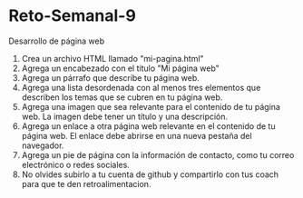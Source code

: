 # Reto-Semanal-9
Desarrollo de página web

1. Crea un archivo HTML llamado "mi-pagina.html"
2. Agrega un encabezado con el título "Mi página web"
3. Agrega un párrafo que describe tu página web.
4. Agrega una lista desordenada con al menos tres elementos que describen los temas que se cubren en tu página web.
5. Agrega una imagen que sea relevante para el contenido de tu página web. La imagen debe tener un título y una descripción.
6. Agrega un enlace a otra página web relevante en el contenido de tu página web. El enlace debe abrirse en una nueva pestaña del navegador.
7. Agrega un pie de página con la información de contacto, como tu correo electrónico o redes sociales.
8. No olvides subirlo a tu cuenta de github y compartirlo con tus coach para que te den retroalimentacion.
